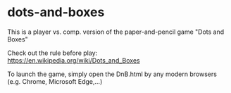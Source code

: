 # dots-and-boxes

This is a player vs. comp. version of the paper-and-pencil game "Dots and Boxes"

Check out the rule before play:
https://en.wikipedia.org/wiki/Dots_and_Boxes

To launch the game, simply open the DnB.html by any modern browsers (e.g. Chrome, Microsoft Edge,...)
